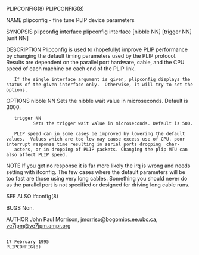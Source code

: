 PLIPCONFIG(8)                                                                                                                                                                                   PLIPCONFIG(8)



NAME
       plipconfig - fine tune PLIP device parameters

SYNOPSIS
       plipconfig interface
       plipconfig interface [nibble NN] [trigger NN] [unit NN]

DESCRIPTION
       Plipconfig  is  used  to (hopefully) improve PLIP performance by changing the default timing parameters used by the PLIP protocol. Results are dependent on the parallel port hardware, cable, and the
       CPU speed of each machine on each end of the PLIP link.

       If the single interface argument is given, plipconfig displays the status of the given interface only.  Otherwise, it will try to set the options.

OPTIONS
       nibble NN
              Sets the nibble wait value in microseconds. Default is 3000.

       trigger NN
              Sets the trigger wait value in microseconds. Default is 500.

       PLIP speed can in some cases be improved by lowering the default values.  Values which are too low may cause excess use of CPU, poor interrupt response time resulting in serial ports dropping  char-
       acters, or in dropping of PLIP packets. Changing the plip MTU can also affect PLIP speed.

NOTE
       If you get no response it is far more likely the irq is wrong and needs setting with ifconfig. The few cases where the default parameters will be too fast are those using very long cables. Something
       you should never do as the parallel port is not specified or designed for driving long cable runs.

SEE ALSO
       ifconfig(8)

BUGS
       Non.

AUTHOR
       John Paul Morrison, <jmorriso@bogomips.ee.ubc.ca>, <ve7jpm@ve7jpm.ampr.org>




                                                                                               17 February 1995                                                                                 PLIPCONFIG(8)

